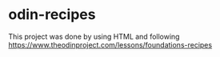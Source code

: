 # odin-recipes

This project was done by using HTML and following https://www.theodinproject.com/lessons/foundations-recipes

